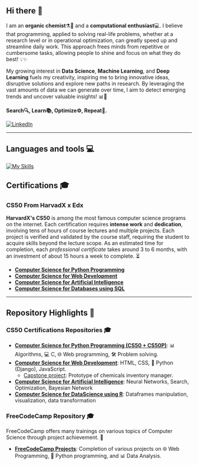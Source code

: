 ## Hi there 👋
I am an **organic chemist**⚗️🧪 and a **computational enthusiast**💻. I believe that programming, applied to solving real-life problems, whether at a research level or in operational optimization, can greatly speed up and streamline daily work. This approach frees minds from repetitive or cumbersome tasks, allowing people to shine and focus on what they do best! 💡✨

My growing interest in **Data Science**, **Machine Learning**, and **Deep Learning** fuels my creativity, inspiring me to bring innovative ideas, disruptive solutions and explore new paths in research. By leveraging the vast amounts of data we can generate over time, I aim to detect emerging trends and uncover valuable insights! 📊🚀

**Search🔍, Learn📚, Optimize⚙️, Repeat🔄.**

[![LinkedIn](https://img.shields.io/badge/LinkedIn-0077B5?style=for-the-badge&logo=linkedin&logoColor=white)](https://www.linkedin.com/in/axel-cano-007863318/) 

<hr>

## Languages and tools 💻
[![My Skills](https://skillicons.dev/icons?i=python,r,flask,django,anaconda,mysql,java,html,css,js,git,c,vscode&theme=light)](https://skillicons.dev)

## Certifications 🎓

### CS50 From HarvadX x Edx
**HarvardX's CS50** is among the most famous computer science programs on the internet. Each certification requires **intense work** and **dedication**, involving tens of hours of course lectures and multiple projects. Each project is verified and validated by the course staff, requiring the student to acquire skills beyond the lecture scope. As an estimated time for completion, each *professional certificate* takes around 3 to 6 months, with an investment of about 15 hours a week to complete. ⏳
- **[Computer Science for Python Programming](https://www.edx.org/certificates/professional-certificate/harvardx-computer-science-for-python-programming?index=product&queryId=8c3cb298d207b14f51ec990427d58930&position=2)**
- **[Computer Science for Web Development](https://www.edx.org/certificates/professional-certificate/harvardx-computer-science-for-web-programming?index=product&queryId=7c41d226fbf4eaab1a888addc23135bf&position=1)**
- **[Computer Science for Artificial Intelligence](https://www.edx.org/certificates/professional-certificate/harvardx-computer-science-for-artifical-intelligence?index=product&queryId=dcce32e92aea5824cdff1a2df5c14fd2&position=3)**
- **[Computer Science for Databases using SQL](https://www.edx.org/certificates/professional-certificate/harvardx-computer-science-for-databases-using-sql?index=product&queryId=7c31a204d5f5ab87fbf7be2d9f5300b2&position=7)**

<hr> 

## Repository Highlights 🌟

### CS50 Certifications Repositories 🎓
- [**Computer Science for Python Programming (CS50 + CS50P)**](https://github.com/4xel-C/CS50): 📊 Algorithms, 💻 C, 🌐 Web programming, 🛠️ Problem solving.
- [**Computer Science for Web Development**](https://github.com/4xel-C/CS50W_web_development): HTML, CSS, 🐍 Python (Django), JavaScript.
  - [Capstone project](https://github.com/4xel-C/CS50W_Final-project): Prototype of chemicals inventory manager.
- [**Computer Science for Artificial Intelligence**](https://github.com/4xel-C/CS50AI_Artificial_Intelligence): Neural Networks, Search, Optimization, Bayesian Network
- [**Computer Science for DataScience using R**](https://github.com/4xel-C/CS50R): Dataframes manipulation, visualization, data transformation 

### FreeCodeCamp Repository 🎓
FreeCodeCamp offers many trainings on various topics of Computer Science through project achievement. 🚀
- **[FreeCodeCamp Projects](https://github.com/4xel-C/FreeCodeCamp)**: Completion of various projects on 🌐 Web Programming, 🐍 Python programming, and 📊 Data Analysis.
